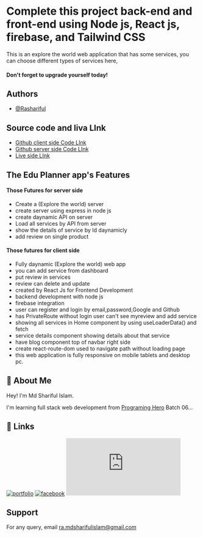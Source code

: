 
# Complete this project back-end and front-end using Node js, React js, firebase, and Tailwind CSS

This is an explore the world web application that has some services, you can choose different types of services here, 
#### Don't forget to upgrade yourself today!


## Authors

- [@Rashariful](https://github.com/rashariful)


## Source code and liva LInk

 - [Github client side Code LInk](https://github.com/Porgramming-Hero-web-course/b6a11-service-review-client-side-rashariful)
 - [Github server side Code LInk](https://github.com/Porgramming-Hero-web-course/b6a11-service-review-server-side-rashariful)
 - [Live side LInk](https://the-edu-planner.web.app/)
## The Edu Planner app's Features

#### Those Futures for server side
- Create a (Explore the world) server
- create server using express in node js
- create daynamic API on server
- Load all services by API from server
- show the details of service by Id daynamicly
- add review on single product
#### Those futures for client side
- Fully daynamic (Explore the world) web app
- you can add service from dashboard
- put review in services
- review can delete and update 
- created by React Js for Frontend Development
- backend development with node js
- firebase integration
- user can register and login by email,password,Google and Github
- has PrivateRoute without login user can't see myreview and add service
- showing all services in Home component by using useLoaderData() and fetch
- service details component showing details about that service
- have blog component top of navbar right side
- create react-route-dom used to navigate path without loading page
- this web application is fully responsive on mobile tablets and desktop pc.


## 🚀 About Me
Hey!
I'm Md Shariful Islam.

I'm learning full stack web development from [Programing Hero](https://www.programming-hero.com/) Batch 06...


## 🔗 Links
[![portfolio](https://img.shields.io/badge/my_portfolio-000?style=for-the-badge&logo=ko-fi&logoColor=white)](https://katherineoelsner.com/)
[![facebook](https://img.shields.io/badge/linkedin-0A66C2?style=for-the-badge&logo=linkedin&logoColor=white)](https://www.linkedin.com/)
[![facebook](https://www.facebook.com/profile.php?id=100011773530655)](https://www.facebook.com/)


## Support

For any query, email ra.mdsharifulislam@gmail.com

